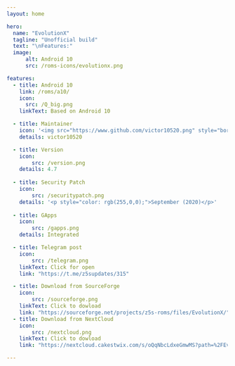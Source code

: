 ```yaml
---
layout: home

hero:
  name: "EvolutionX"
  tagline: "Unofficial build"
  text: "\nFeatures:"
  image: 
      alt: Android 10
      src: /roms-icons/evolutionx.png

features:
  - title: Android 10
    link: /roms/a10/
    icon: 
      src: /Q_big.png
    linkText: Based on Android 10

  - title: Maintainer
    icon: '<img src="https://www.github.com/victor10520.png" style="border-radius: 10%;"/>'
    details: victor10520

  - title: Version
    icon: 
        src: /version.png
    details: 4.7
  
  - title: Security Patch
    icon: 
        src: /securitypatch.png
    details: '<p style="color: rgb(255,0,0);">September (2020)</p>'
  
  - title: GApps
    icon: 
        src: /gapps.png
    details: Integrated

  - title: Telegram post
    icon: 
        src: /telegram.png
    linkText: Click for open
    link: "https://t.me/z5supdates/315"

  - title: Download from SourceForge
    icon: 
        src: /sourceforge.png
    linkText: Click to dowload
    link: "https://sourceforge.net/projects/z5s-roms/files/EvolutionX/"
  - title: Download from NextCloud
    icon: 
        src: /nextcloud.png
    linkText: Click to dowload
    link: "https://nextcloud.cakestwix.com/s/oQqNbcLdxeGmwMS?path=%2FEvolutionX"

---
```





